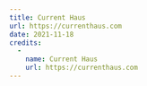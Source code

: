 ```yaml
---
title: Current Haus
url: https://currenthaus.com
date: 2021-11-18
credits:
  -
    name: Current Haus
    url: https://currenthaus.com
---
```

